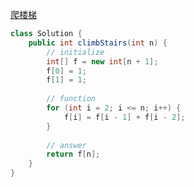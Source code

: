 [爬楼梯](https://leetcode.com/problems/climbing-stairs/description/)

```java
class Solution {
    public int climbStairs(int n) {
        // initialize
        int[] f = new int[n + 1];
        f[0] = 1;
        f[1] = 1;
        
        // function
        for (int i = 2; i <= n; i++) {
            f[i] = f[i - 1] + f[i - 2];
        }
        
        // answer
        return f[n];
    }
}
```
